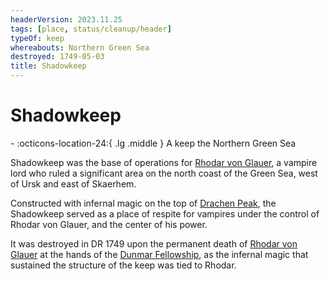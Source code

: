 ```yaml
---
headerVersion: 2023.11.25
tags: [place, status/cleanup/header]
typeOf: keep
whereabouts: Northern Green Sea
destroyed: 1749-05-03
title: Shadowkeep
---
```

# Shadowkeep
<div class="grid cards ext-narrow-margin ext-one-column" markdown>
-  
    :octicons-location-24:{ .lg .middle } A keep the Northern Green Sea  
</div>




Shadowkeep was the base of operations for [Rhodar von Glauer](<../../people/other-nonhumans/rhodar-von-glauer.md>), a vampire lord who ruled a significant area on the north coast of the Green Sea, west of Ursk and east of Skaerhem. 

Constructed with infernal magic on the top of [Drachen Peak](<./drachen-peak.md>), the Shadowkeep served as a place of respite for vampires under the control of Rhodar von Glauer, and the center of his power. 

It was destroyed in DR 1749 upon the permanent death of [Rhodar von Glauer](<../../people/other-nonhumans/rhodar-von-glauer.md>) at the hands of the [Dunmar Fellowship](<../../people/pcs/dunmar-fellowship/dunmar-fellowship.md>), as the infernal magic that sustained the structure of the keep was tied to Rhodar. 